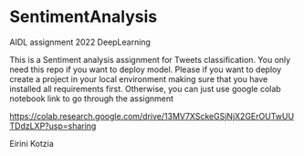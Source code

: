 # SentimentAnalysis
AIDL assignment 2022 DeepLearning

This is a Sentiment analysis assignment for Tweets classification.
You only need this repo if you want to deploy model.
Please if you want to deploy create a project in your local environment making 
sure that you have installed all requirements first.
Otherwise, you can just use google colab notebook link to go through the assignment

https://colab.research.google.com/drive/13MV7XSckeGSjNjX2GErOUTwUUTDdzLXP?usp=sharing

Eirini Kotzia
